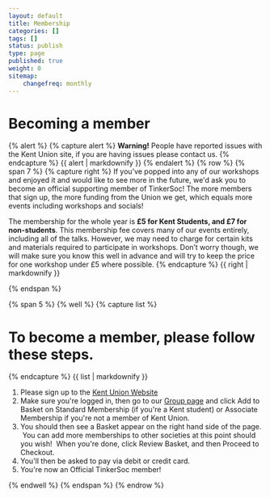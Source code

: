 ```yaml
---
layout: default 
title: Membership
categories: []
tags: []
status: publish
type: page
published: true
weight: 0
sitemap:
    changefreq: monthly
---
```

# Becoming a member #

{% alert %} {% capture alert %} **Warning!** People have reported issues with the Kent Union site, if you are having issues please contact us.  {% endcapture %} {{ alert | markdownify }} {% endalert %} 
{% row %}
{% span 7 %}
{% capture right %}
If you’ve popped into any of our workshops and enjoyed it and would like to see more in the future, we'd ask you to become an official supporting member of TinkerSoc! The more members that sign up, the more funding from the Union we get, which equals more events including workshops and socials!

The membership for the whole year is **£5 for Kent Students, and £7 for non-students**. This membership fee covers many of our events entirely, including all of the talks. However, we may need to charge for certain kits and materials required to participate in workshops. Don’t worry though, we will make sure you know this well in advance and will try to keep the price for one workshop under £5 where possible.
{% endcapture %}
{{ right | markdownify }}

{% endspan %}

{% span 5 %}
{% well %}
{% capture list %}
# To become a member, please follow these steps. #
{% endcapture %}
{{ list | markdownify }}
<ol>
<li>Please sign up to the <a href="http://www.kentunion.co.uk" target="_blank">Kent Union Website</a></li>
<li>Make sure you're logged in, then go to our <a href="http://www.kentunion.co.uk/organisation/TinkerSoc" onClick="trackOutboundLink(this, 'Outbound Links', 'http://www.kentunion.co.uk/organisation/TinkerSoc'); return false;">Group page</a> and click Add to Basket on Standard Membership (if you're a Kent student) or Associate Membership if you're not a member of Kent Union.</li>
<li>You should then see a Basket appear on the right hand side of the page.  You can add more memberships to other societies at this point should you wish!  When you're done, click Review Basket, and then Proceed to Checkout.</li>
<li>You'll then be asked to pay via debit or credit card.</li>
<li>You're now an Official TinkerSoc member!</li>
</ol>
{% endwell %}
{% endspan %}
{% endrow %}
<!-- Google Analytics for clicking buttons -->
<script type="text/javascript">
function trackOutboundLink(link, category, action) {
    try {
        _gaq.push(['_trackEvent', category , action]);
    } catch(err){}

    setTimeout(function() {
    document.location.href = link.href;
    }, 100);
}
</script>
